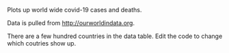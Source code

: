 Plots up world wide covid-19 cases and deaths.

Data is pulled from http://ourworldindata.org.

There are a few hundred countries in the data table. Edit the code to change
which coutries show up.
